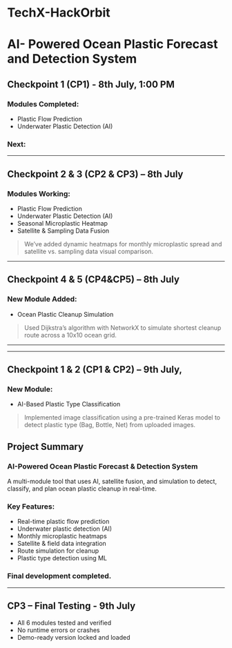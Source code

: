 # TechX-HackOrbit
# AI- Powered Ocean Plastic Forecast and Detection System


##  Checkpoint 1 (CP1) - 8th July, 1:00 PM

### Modules Completed:
- Plastic Flow Prediction
- Underwater Plastic Detection (AI)

### Next:

---

## Checkpoint 2 & 3 (CP2 & CP3) – 8th July

###  Modules Working:
- Plastic Flow Prediction
- Underwater Plastic Detection (AI)
- Seasonal Microplastic Heatmap 
- Satellite & Sampling Data Fusion 

> We’ve added dynamic heatmaps for monthly microplastic spread and satellite vs. sampling data visual comparison.

---

##  Checkpoint 4  & 5 (CP4&CP5) – 8th July

### New Module Added:
- Ocean Plastic Cleanup Simulation

> Used Dijkstra’s algorithm with NetworkX to simulate shortest cleanup route across a 10x10 ocean grid.
---

---

## Checkpoint 1 & 2 (CP1 & CP2) – 9th July,

### New Module:
- AI-Based Plastic Type Classification

> Implemented image classification using a pre-trained Keras model to detect plastic type (Bag, Bottle, Net) from uploaded images.

##  Project Summary

### AI-Powered Ocean Plastic Forecast & Detection System
A multi-module tool that uses AI, satellite fusion, and simulation to detect, classify, and plan ocean plastic cleanup in real-time.

### Key Features:
- Real-time plastic flow prediction
- Underwater plastic detection (AI)
- Monthly microplastic heatmaps
- Satellite & field data integration
- Route simulation for cleanup
- Plastic type detection using ML

### Final development completed.
 ---

##  CP3 – Final Testing - 9th July

- All 6 modules tested and verified
- No runtime errors or crashes
- Demo-ready version locked and loaded

